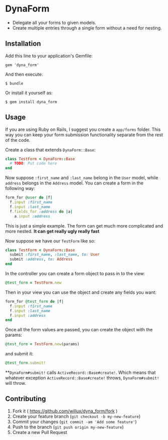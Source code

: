 # DynaForm

* Delegate all your forms to given models. 
* Create multiple entries through a single form without a need for nesting.

## Installation

Add this line to your application's Gemfile:

    gem 'dyna_form'

And then execute:

    $ bundle

Or install it yourself as:

    $ gem install dyna_form

## Usage

If you are using Ruby on Rails, I suggest you create a `app/forms` folder. This way you can keep your form submission functionality separate from the rest of the code.

Create a class that extends `DynaForm::Base`:

```ruby
class TestForm < DynaForm::Base
  # TODO: Put code here
end
```

Now suppose `:first_name` and `:last_name` belong in the `User` model, while
`address` belongs in the `Address` model. You can create a form in the following
way:
```ruby
form_for @user do |f|
  f.input :first_name
  f.input :last_name
  f.fields_for :address do |a|
    a.input :address
```

This is just a simple example. The form can get much more complicated and more
nested. **It can get really ugly really fast**

Now suppose we have our `TestForm` like so:

```ruby
class TestForm < DynaForm::Base
  submit :first_name, :last_name, to: User
  submit :address, to: Address
end
```

In the controller you can create a form object to pass in to the view:

```ruby
@test_form = TestForm.new
```

Then in your view you can use the object and create any fields you want:
```ruby
form_for @test_form do |f|
  f.input :first_name
  f.input :last_name
  f.input :address
end
```

Once all the form values are passed, you can create the object with the params:
```ruby
@test_form = TestForm.new(params)
```

and submit it:

```ruby
@test_form.submit!
```

**`DynaForm#submit!` calls `ActiveRecord::Base#create!`. Which means that whatever
exception `ActiveRecord::Base#create!` throws, `DynaForm#submit!` will throw. 

## Contributing

1. Fork it ( https://github.com/willux/dyna_form/fork )
2. Create your feature branch (`git checkout -b my-new-feature`)
3. Commit your changes (`git commit -am 'Add some feature'`)
4. Push to the branch (`git push origin my-new-feature`)
5. Create a new Pull Request
